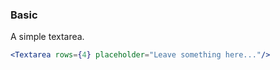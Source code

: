 <demo>

### Basic

A simple textarea.

```jsx live
<Textarea rows={4} placeholder="Leave something here..."/>
```

</demo>
